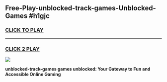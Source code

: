 
## Free-Play-unblocked-track-games-Unblocked-Games #h1gjc
<h3>
<a href="https://news.freeplayer.one?title=unblocked-track-games&ref=8M">CLICK TO PLAY</a></h3>
<hr>

<h3>
<a href="https://news.freeplayer.one?title=unblocked-track-games&ref=8M">CLICK 2 PLAY</a>
  
</h3>

<a href="https://news.freeplayer.one?title=unblocked-track-games&ref=8M"><img src="https://clearcache.store/games.png"></a>


**unblocked-track-games games unblocked: Your Gateway to Fun and Accessible Online Gaming**
